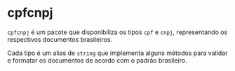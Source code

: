 # cpfcnpj
`cpfcnpj` é um pacote que disponibiliza os tipos `cpf` e `cnpj`,
representando os respectivos documentos brasileiros.

Cada tipo é um alias de `string` que implementa alguns métodos para validar
e formatar os documentos de acordo com o padrão brasileiro.
